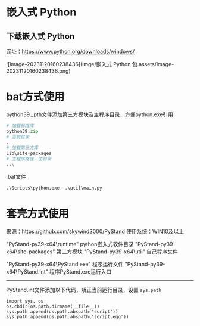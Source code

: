 # 嵌入式 Python

## 下载嵌入式 Python

网址：https://www.python.org/downloads/windows/

![image-20231120160238436](imge/嵌入式 Python 包.assets/image-20231120160238436.png)



# bat方式使用

python39._pth文件添加第三方模块及主程序目录，方便python.exe引用

```python
# 加载标准库
python39.zip
# 当前目录
.
# 加载第三方库
Lib\site-packages
# 主程序路径，主目录
..\
```

.bat文件

```python
.\Scripts\python.exe  .\util\main.py
```

# 套壳方式使用

来源：https://github.com/skywind3000/PyStand
使用系统：WIN10及以上

"PyStand-py39-x64\runtime"  python嵌入式软件目录
"PyStand-py39-x64\site-packages"  第三方模块
"PyStand-py39-x64\util"  自己程序文件

"PyStand-py39-x64\PyStand.exe"  程序运行文件
"PyStand-py39-x64\PyStand.int"  程序PyStand.exe运行入口

---

PyStand.int文件添加以下代码，矫正当前运行目录，设置 `sys.path`

```
import sys, os
os.chdir(os.path.dirname(__file__))
sys.path.append(os.path.abspath('script'))
sys.path.append(os.path.abspath('script.egg'))
```

